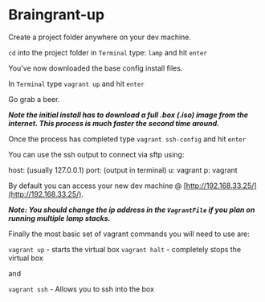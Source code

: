 Braingrant-up
============

Create a project folder anywhere on your dev machine.

`cd` into the project folder in `Terminal` type: `lamp` and hit `enter`

You've now downloaded the base config install files.

In `Terminal` type `vagrant up` and hit `enter`

Go grab a beer.

***Note the initial install has to download a full .box (.iso) image from the internet. This process is much faster the second time around.***

Once the process has completed type `vagrant ssh-config` and hit `enter`

You can use the ssh output to connect via sftp using:

host: (usually 127.0.0.1)
port: (output in terminal)
u: vagrant
p: vagrant

By default you can access your new dev machine @ [http://192.168.33.25/](http://192.168.33.25/).

***Note: You should change the ip address in the `VagrantFile` if you plan on running multiple lamp stacks.***

Finally the most basic set of vagrant commands you will need to use are:

`vagrant up` - starts the virtual box
`vagrant halt` - completely stops the virtual box

and

`vagrant ssh` - Allows you to ssh into the box
